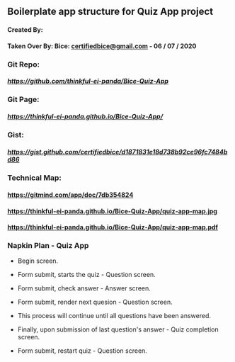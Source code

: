 ## Boilerplate app structure for Quiz App project

#### Created By: 
#### Taken Over By: Bice: certifiedbice@gmail.com - 06 / 07 / 2020

### Git Repo:
##### https://github.com/thinkful-ei-panda/Bice-Quiz-App

### Git Page:
##### https://thinkful-ei-panda.github.io/Bice-Quiz-App/

### Gist:
##### https://gist.github.com/certifiedbice/d1871831e18d738b92ce96fc7484bd86

### Technical Map:
#### https://gitmind.com/app/doc/7db354824
#### https://thinkful-ei-panda.github.io/Bice-Quiz-App/quiz-app-map.jpg
#### https://thinkful-ei-panda.github.io/Bice-Quiz-App/quiz-app-map.pdf

### Napkin Plan - Quiz App

- Begin screen.

- Form submit, starts the quiz - Question screen.

- Form submit, check answer - Answer screen.

- Form submit, render next quesion - Question screen.

- This process will continue until all questions have been answered.

- Finally, upon submission of last question's answer - Quiz completion screen.

- Form submit, restart quiz - Question screen.
